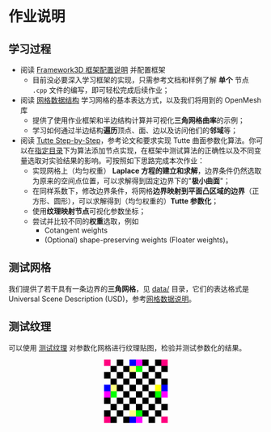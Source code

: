 # 作业说明

## 学习过程

- 阅读 [Framework3D 框架配置说明](../../../Framework3D/README.md) 并配置框架
  - 目前没必要深入学习框架的实现，只需参考文档和样例了解 **单个** 节点 `.cpp` 文件的编写，即可轻松完成后续作业；
- 阅读 [网格数据结构](openmesh.md) 学习网格的基本表达方式，以及我们将用到的 OpenMesh 库
  - 提供了使用作业框架和半边结构计算并可视化**三角网格曲率**的示例；
  - 学习如何通过半边结构**遍历**顶点、面、边以及访问他们的**邻域**等；
- 阅读 [Tutte Step-by-Step](tutte_para_step_by_step.md)，参考论文和要求实现 Tutte 曲面参数化算法。你可以在[指定目录](../../../Framework3D/source/nodes/nodes/geometry/)下为算法添加节点实现，在框架中测试算法的正确性以及不同变量选取对实验结果的影响。可按照如下思路完成本次作业：
  - 实现网格上（均匀权重） **Laplace 方程的建立和求解**，边界条件仍然选取为原来的空间点位置，可以求解得到固定边界下的"**极小曲面**"；
  - 在同样系数下，修改边界条件，将网格**边界映射到平面凸区域的边界**（正方形、圆形），可以求解得到（均匀权重的）**Tutte 参数化**；
  - 使用**纹理映射节点**可视化参数坐标；
  - 尝试并比较不同的**权重**选取，例如
    - Cotangent weights
    - (Optional) shape-preserving weights (Floater weights)。

## 测试网格

我们提供了若干具有一条边界的**三角网格**，见 [data/](../data/) 目录，它们的表达格式是 Universal Scene Description (USD)，参考[网格数据说明](../data/README.md)。

## 测试纹理

可以使用 [测试纹理](../data/test.png) 对参数化网格进行纹理贴图，检验并测试参数化的结果。

<div align=center><img width = 25% src ="../data/test.png"/></div align>

